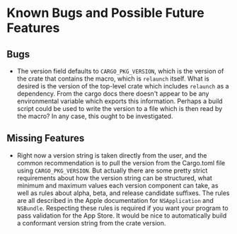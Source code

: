 # Known Bugs and Possible Future Features

## Bugs

* The version field defaults to `CARGO_PKG_VERSION`, which is the version of
  the crate that contains the macro, which is `relaunch` itself.  What is
  desired is the version of the top-level crate which includes `relaunch` as a
  dependency.  From the cargo docs there doesn't appear to be any
  environmental variable which exports this information.  Perhaps a build
  script could be used to write the version to a file which is then read by
  the macro?  In any case, this ought to be investigated.

## Missing Features

* Right now a version string is taken directly from the user, and the common
  recommendation is to pull the version from the Cargo.toml file using
  `CARGO_PKG_VERSION`.  But actually there are some pretty strict requirements
  about how the version string can be structured, what minimum and maximum
  values each version component can take, as well as rules about alpha, beta,
  and release candidate suffixes.  The rules are all described in the Apple
  documentation for `NSApplication` and `NSBundle`.  Respecting these rules is
  required if you want your program to pass validation for the App Store.  It
  would be nice to automatically build a conformant version string from the
  crate version.
